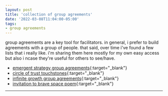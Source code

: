 ```yaml
---
layout: post
title: 'collection of group agreements'
date: '2022-03-08T11:04:00-05:00'
tags:
- group agreements
--- 
```


group agreements are a key tool for facilitators. in general, i prefer to build agreements with a group of people. that said, over time i've found a few lists that i really like. i'm sharing them here mostly for my own easy access but also i ncase they're useful for others to see/have. 

- [emergent strategy group agreements](http://lqb2.co/blog/2019/01/02/emergent-strategy-group-agreements/){:target="_blank"}
- [circle of trust touchstones](https://couragerenewal.org/library/courage-renewal-touchstones/){:target="_blank"}
- [infinite growth group agreements](https://docs.google.com/document/d/1EW1MLb84jTX6PgCG73OfZ9KXMlE0f6dkQT-Va5IIN6Y/edit){:target="_blank"}
- [invitation to brave space poem](https://shripriya.com/blog/2020/09/08/brave-space/){:target="_blank"}


---


<!-- hyperlink bank -->


<!-- &#042; = asterisk -->
<!-- &#039; = single quote '-->
